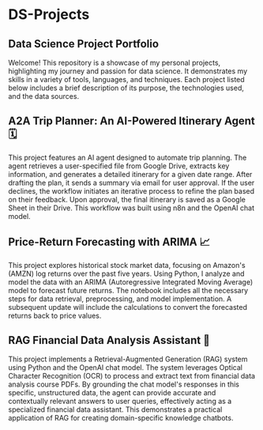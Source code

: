 # DS-Projects

## Data Science Project Portfolio
Welcome! This repository is a showcase of my personal projects, highlighting my journey and passion for data science. It demonstrates my skills in a variety of tools, languages, and techniques. Each project listed below includes a brief description of its purpose, the technologies used, and the data sources.

## A2A Trip Planner: An AI-Powered Itinerary Agent 🗓️
This project features an AI agent designed to automate trip planning. The agent retrieves a user-specified file from Google Drive, extracts key information, and generates a detailed itinerary for a given date range. After drafting the plan, it sends a summary via email for user approval. If the user declines, the workflow initiates an iterative process to refine the plan based on their feedback. Upon approval, the final itinerary is saved as a Google Sheet in their Drive. This workflow was built using n8n and the OpenAI chat model.

## Price-Return Forecasting with ARIMA 📈
This project explores historical stock market data, focusing on Amazon's (AMZN) log returns over the past five years. Using Python, I analyze and model the data with an ARIMA (Autoregressive Integrated Moving Average) model to forecast future returns. The notebook includes all the necessary steps for data retrieval, preprocessing, and model implementation. A subsequent update will include the calculations to convert the forecasted returns back to price values.

## RAG Financial Data Analysis Assistant 🤖
This project implements a Retrieval-Augmented Generation (RAG) system using Python and the OpenAI chat model. The system leverages Optical Character Recognition (OCR) to process and extract text from financial data analysis course PDFs. By grounding the chat model's responses in this specific, unstructured data, the agent can provide accurate and contextually relevant answers to user queries, effectively acting as a specialized financial data assistant. This demonstrates a practical application of RAG for creating domain-specific knowledge chatbots.
